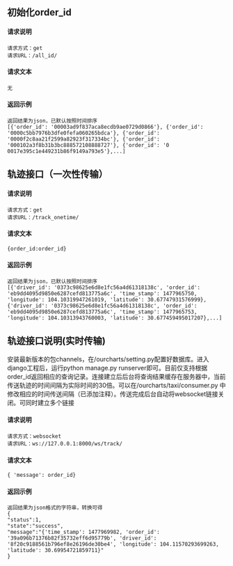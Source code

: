 ## 初始化order_id
#### 请求说明
    请求方式：get
	请求URL：/all_id/
#### 请求文本
	无
#### 返回示例
	返回结果为json，已默认按照时间排序
	[{'order_id': '00003ad9f837aca8ecdb9ae0729d0866'}, {'order_id': '0000c5bb7976b3dfe0fefa060265bdca'}, {'order_id': '0000f2c8aa21f2599a82923f317334bc'}, {'order_id': '000102a3f8b31b3bc888572108888727'}, {'order_id': '0
	0017e395c1e449231b86f9149a793e5'},...]

## 轨迹接口（一次性传输）
#### 请求说明
    请求方式：get
	请求URL：/track_onetime/
#### 请求文本
	{order_id:order_id}
#### 返回示例
	返回结果为json，已默认按照时间排序
	[{'driver_id': '0373c98625e6d8e1fc56a4d61318138c', 'order_id': 'eb9dd4095d9850e6287cefd813775a6c', 'time_stamp': 1477965750, 'longitude': 104.10319947261019, 'latitude': 30.67747931576999}, {'driver_id': '0373c98625e6d8e1fc56a4d61318138c', 'order_id': 'eb9dd4095d9850e6287cefd813775a6c', 'time_stamp': 1477965753, 'longitude': 104.10313943760003, 'latitude': 30.677459495017207},...]

## 轨迹接口说明(实时传输)
安装最新版本的包channels，在/ourcharts/setting.py配置好数据库。进入django工程后，运行python manage.py runserver即可。目前仅支持根据order_id返回相应的查询记录。连接建立后后台将查询结果缓存在服务器中，当前传送轨迹的时间间隔为实际时间的30倍。可以在/ourcharts/taxi/consumer.py 中修改相应的时间传送间隔（已添加注释）。传送完成后台自动将websocket链接关闭。可同时建立多个链接
#### 请求说明
    请求方式：websocket
	请求URL：ws://127.0.0.1:8000/ws/track/
#### 请求文本
	{ 'message': order_id}   
#### 返回示例
	返回结果为json格式的字符串，转换可得
	{
    "status":1,
    "state":"success",
    "message":"{'time_stamp': 1477969982, 'order_id': '39a096b71376b82f35732eff6d95779b', 'driver_id': '8f20c9188561b796ef8e26196de30be4', 'longitude': 104.11570293699263, 'latitude': 30.69954721859711}"
	}





